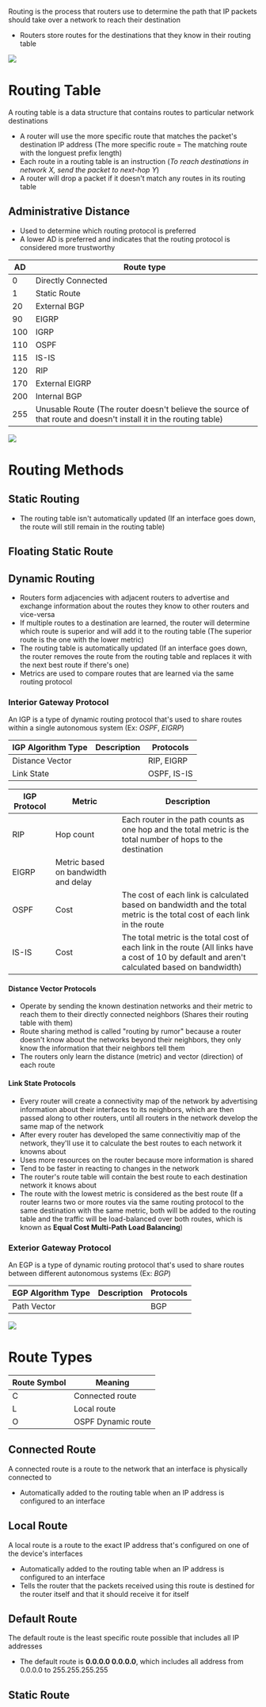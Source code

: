 Routing is the process that routers use to determine the path that IP packets should take over a network to reach their destination

* Routers store routes for the destinations that they know in their routing table

![](https://github.com/JonmarCorpuz/SecondBrain/blob/main/Assets/Whitespace.png)

# Routing Table

A routing table is a data structure that contains routes to particular network destinations

* A router will use the more specific route that matches the packet's destination IP address (The more specific route = The matching route with the longuest prefix length)
* Each route in a routing table is an instruction (*To reach destinations in network X, send the packet to next-hop Y*)
* A router will drop a packet if it doesn't match any routes in its routing table

## Administrative Distance

* Used to determine which routing protocol is preferred
* A lower AD is preferred and indicates that the routing protocol is considered more trustworthy

| AD | Route type |
| --- | --- |
| 0 | Directly Connected |
| 1 | Static Route |
| 20 | External BGP |
| 90 | EIGRP |
| 100 | IGRP |
| 110 | OSPF |
| 115 | IS-IS |
| 120 | RIP |
| 170 | External EIGRP | 
| 200 | Internal BGP |
| 255 | Unusable Route (The router doesn't believe the source of that route and doesn't install it in the routing table) |

![](https://github.com/JonmarCorpuz/SecondBrain/blob/main/Assets/Whitespace.png)

# Routing Methods

## Static Routing

* The routing table isn't automatically updated (If an interface goes down, the route will still remain in the routing table)

## Floating Static Route


## Dynamic Routing

* Routers form adjacencies with adjacent routers to advertise and exchange information about the routes they know to other routers and vice-versa
* If multiple routes to a destination are learned, the router will determine which route is superior and will add it to the routing table (The superior route is the one with the lower metric)
* The routing table is automatically updated (If an interface goes down, the router removes the route from the routing table and replaces it with the next best route if there's one)
* Metrics are used to compare routes that are learned via the same routing protocol

### Interior Gateway Protocol

An IGP is a type of dynamic routing protocol that's used to share routes within a single autonomous system (Ex: *OSPF*, *EIGRP*)

| IGP Algorithm Type | Description | Protocols |
| --- | --- | --- |
| Distance Vector |   | RIP, EIGRP |
| Link State |   | OSPF, IS-IS |

| IGP Protocol | Metric | Description |
| --- | --- | --- |
| RIP | Hop count | Each router in the path counts as one hop and the total metric is the total number of hops to the destination |
| EIGRP | Metric based on bandwidth and delay |  |
| OSPF | Cost | The cost of each link is calculated based on bandwidth and the total metric is the total cost of each link in the route |
| IS-IS | Cost | The total metric is the total cost of each link in the route (All links have a cost of 10 by default and aren't calculated based on bandwidth) |

#### Distance Vector Protocols

* Operate by sending the known destination networks and their metric to reach them to their directly connected neighbors (Shares their routing table with them)
* Route sharing method is called "routing by rumor" because a router doesn't know about the networks beyond their neighbors, they only know the information that their neighbors tell them
* The routers only learn the distance (metric) and vector (direction) of each route

#### Link State Protocols

* Every router will create a connectivity map of the network by advertising information about their interfaces to its neighbors, which are then passed along to other routers, until all routers in the network develop the same map of the network
* After every router has developed the same connectivitiy map of the network, they'll use it to calculate the best routes to each network it knowns about
* Uses more resources on the router because more information is shared
* Tend to be faster in reacting to changes in the network
* The router's route table will contain the best route to each destination network it knows about
* The route with the lowest metric is considered as the best route (If a router learns two or more routes via the same routing protocol to the same destination with the same metric, both will be added to the routing table and the traffic will be load-balanced over both routes, which is known as **Equal Cost Multi-Path Load Balancing**)

### Exterior Gateway Protocol

An EGP is a type of dynamic routing protocol that's used to share routes between different autonomous systems (Ex: *BGP*)

| EGP Algorithm Type | Description | Protocols |
| --- | --- | --- |
| Path Vector |   | BGP |

![](https://github.com/JonmarCorpuz/SecondBrain/blob/main/Assets/Whitespace.png)

# Route Types

| Route Symbol | Meaning |
| --- | --- |
| C | Connected route |
| L | Local route |
| O | OSPF Dynamic route |

## Connected Route 

A connected route is a route to the network that an interface is physically connected to

* Automatically added to the routing table when an IP address is configured to an interface

## Local Route 

A local route is a route to the exact IP address that's configured on one of the device's interfaces

* Automatically added to the routing table when an IP address is configured to an interface
* Tells the router that the packets received using this route is destined for the router itself and that it should receive it for itself

## Default Route

The default route is the least specific route possible that includes all IP addresses 

* The default route is **0.0.0.0 0.0.0.0**, which includes all address from 0.0.0.0 to 255.255.255.255

## Static Route
